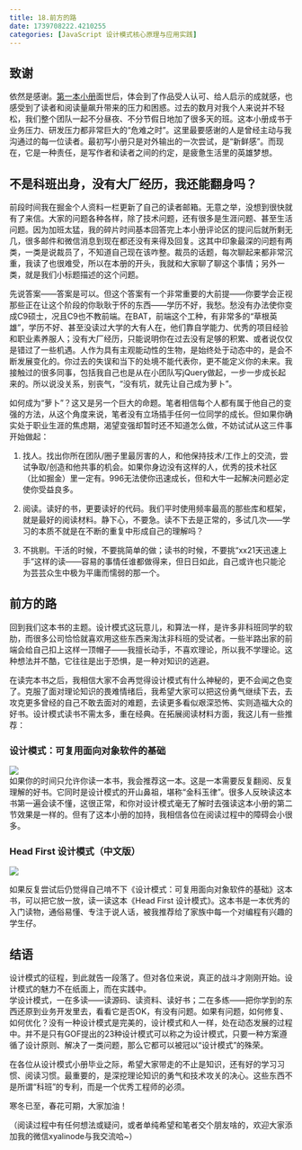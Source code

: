 ```yaml
---
title: 18.前方的路
date: 1739708222.4210255
categories: [JavaScript 设计模式核心原理与应用实践]
---
```

## 致谢
依然是感谢。[第一本小册](https://juejin.cn/book/6844733750048210957/section/6844733750031417352)面世后，体会到了作品受人认可、给人启示的成就感，也感受到了读者和阅读量飙升带来的压力和困惑。过去的数月对我个人来说并不轻松，我们整个团队一起不分昼夜、不分节假日地加了很多天的班。这本小册成书于业务压力、研发压力都非常巨大的“危难之时”。这里最要感谢的人是曾经主动与我沟通过的每一位读者。最初写小册只是对外输出的一次尝试，是“新鲜感”。而现在，它是一种责任，是写作者和读者之间的约定，是疲惫生活里的英雄梦想。   

 ## 不是科班出身，没有大厂经历，我还能翻身吗？   
 前段时间我在掘金个人资料一栏更新了自己的读者邮箱。无意之举，没想到很快就有了来信。大家的问题各种各样，除了技术问题，还有很多是生涯问题、甚至生活问题。因为加班太猛，我的碎片时间基本回答完上本小册评论区的提问后就所剩无几，很多邮件和微信消息到现在都还没有来得及回复。这其中印象最深的问题有两类，一类是说裁员了，不知道自己现在该咋整。裁员的话题，每次聊起来都非常沉重，我读了也很难受，所以在本册的开头，我就和大家聊了聊这个事情；另外一类，就是我们小标题描述的这个问题。    
   
 先说答案——答案是可以。但这个答案有一个非常重要的大前提——你要学会正视那些正在让这个阶段的你耿耿于怀的东西——学历不好，我愁。愁没有办法使你变成C9硕士，况且C9也不教前端。在BAT，前端这个工种，有非常多的“草根英雄”，学历不好、甚至没读过大学的大有人在，他们靠自学能力、优秀的项目经验和职业素养服人；没有大厂经历，只能说明你在过去没有足够的积累、或者说仅仅是错过了一些机遇。人作为具有主观能动性的生物，是始终处于动态中的，是会不断发展变化的。你过去的失误和当下的处境不能代表你，更不能定义你的未来。我接触过的很多同事，包括我自己也是从在小团队写jQuery做起，一步一步成长起来的。所以说没关系，别丧气，“没有坑，就先让自己成为萝卜”。    
 
 如何成为“萝卜”？这又是另一个巨大的命题。笔者相信每个人都有属于他自己的变强的方法，从这个角度来说，笔者没有立场插手任何一位同学的成长。但如果你确实处于职业生涯的焦虑期，渴望变强却暂时还不知道怎么做，不妨试试从这三件事开始做起：    
 1. 找人。找出你所在团队/圈子里最厉害的人，和他保持技术/工作上的交流，尝试争取/创造和他共事的机会。如果你身边没有这样的人，优秀的技术社区（比如掘金）里一定有。996无法使你迅速成长，但和大牛一起解决问题必定使你受益良多。   
 
 2. 阅读。读好的书，更要读好的代码。我们平时使用频率最高的那些库和框架，就是最好的阅读材料。静下心，不要急。读不下去是正常的，多试几次——学习的本质不就是在不断的重复中形成自己的理解吗？
 
 3. 不挑剔。干活的时候，不要挑简单的做；读书的时候，不要挑“xx21天迅速上手”这样的读——容易的事情任谁都做得来，但日日如此，自己或许也只能沦为芸芸众生中极为平庸而懦弱的那一个。   
 
## 前方的路
回到我们这本书的主题。设计模式这玩意儿，和算法一样，是许多非科班同学的软肋，而很多公司恰恰就喜欢用这些东西来淘汰非科班的受试者。一些半路出家的前端会给自己扣上这样一顶帽子——我擅长动手，不喜欢理论，所以我不学理论。这种想法并不酷，它往往是出于恐惧，是一种对知识的逃避。    

在读完本书之后，我相信大家不会再觉得设计模式有什么神秘的，更不会闻之色变了。克服了面对理论知识的畏难情绪后，我希望大家可以把这份勇气继续下去，去攻克更多曾经的自己不敢去面对的难题，去读更多看似艰深恐怖、实则造福大众的好书。设计模式读书不需太多，重在经典。在拓展阅读材料方面，我这儿有一些推荐：       
 
 ### 设计模式：可复用面向对象软件的基础

![](https://p1-jj.byteimg.com/tos-cn-i-t2oaga2asx/gold-user-assets/2019/4/6/169f1a66ce843a89~tplv-t2oaga2asx-image.image)    
如果你的时间只允许你读一本书，我会推荐这一本。这是一本需要反复翻阅、反复理解的好书。它同时是设计模式的开山鼻祖，堪称“金科玉律”。很多人反映读这本书第一遍会读不懂，这很正常，和你对设计模式毫无了解时去强读这本小册的第二节效果是一样的。但有了这本小册的加持，我相信各位在阅读过程中的障碍会小很多。    

  
 
 ### Head First 设计模式（中文版）
 
![](https://p1-jj.byteimg.com/tos-cn-i-t2oaga2asx/gold-user-assets/2019/4/6/169f1ad411661b6a~tplv-t2oaga2asx-image.image)

如果反复尝试后仍觉得自己啃不下《设计模式：可复用面向对象软件的基础》这本书，可以把它放一放，读一读这本《Head First 设计模式》。这本书是一本优秀的入门读物，通俗易懂、专注于说人话，被我推荐给了家族中每一个对编程有兴趣的学生仔。   
  
## 结语
设计模式的征程，到此就告一段落了。但对各位来说，真正的战斗才刚刚开始。设计模式的魅力不在纸面上，而在实践中。    
学设计模式，一在多读——读源码、读资料、读好书；二在多练——把你学到的东西还原到业务开发里去，看看它是否OK，有没有问题。如果有问题，如何修复、如何优化？没有一种设计模式是完美的，设计模式和人一样，处在动态发展的过程中。并不是只有GOF提出的23种设计模式可以称之为设计模式，只要一种方案遵循了设计原则、解决了一类问题，那么它都可以被冠以“设计模式”的殊荣。      

在各位从设计模式小册毕业之际，希望大家带走的不止是知识，还有好的学习习惯、阅读习惯。最重要的，是深挖理论知识的勇气和技术攻关的决心。这些东西不是所谓“科班”的专利，而是一个优秀工程师的必须。   

寒冬已至，春花可期，大家加油！

（阅读过程中有任何想法或疑问，或者单纯希望和笔者交个朋友啥的，欢迎大家添加我的微信xyalinode与我交流哈~）